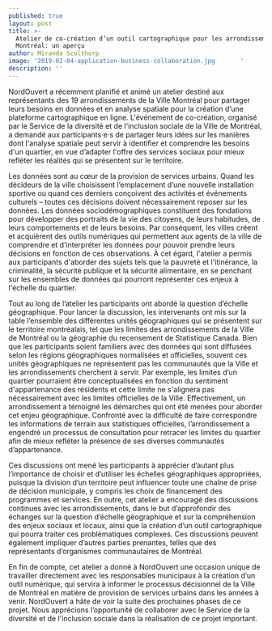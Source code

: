 ```yaml
---
published: true
layout: post
title: >-
  Atelier de co-création d’un outil cartographique pour les arrondissements de
  Montréal: un aperçu
author: Miranda Sculthorp
image: '2019-02-04-application-business-collaboration.jpg       '
description: ''
---
```

NordOuvert a récemment planifié et animé un atelier destiné aux représentants des 19 arrondissements de la Ville Montréal pour partager leurs besoins en données et en analyse spatiale pour la création d’une plateforme cartographique en ligne. L'événement de co-création, organisé par le Service de la diversité et de l'inclusion sociale de la Ville de Montréal, a demandé aux participants·e·s de partager leurs idées sur les manières dont l'analyse spatiale peut servir à identifier et comprendre les besoins d'un quartier, en vue d’adapter l'offre des services sociaux pour mieux refléter les réalités qui se présentent sur le territoire.
 
Les données sont au cœur de la provision de services urbains. Quand les décideurs de la ville choisissent l’emplacement d’une nouvelle installation sportive ou quand ces derniers conçoivent des activités et événements culturels – toutes ces décisions doivent nécessairement reposer sur les données. Les données sociodémographiques constituent des fondations pour développer des portraits de la vie des citoyens, de leurs habitudes, de leurs comportements et de leurs besoins. Par conséquent, les villes créent et acquièrent des outils numériques qui permettent aux agents de la ville de comprendre et d’interpréter les données pour pouvoir prendre leurs décisions en fonction de ces observations. À cet égard, l'atelier a permis aux participants d'aborder des sujets tels que la pauvreté et l'itinérance, la criminalité, la sécurité publique et la sécurité alimentaire, en se penchant sur les ensembles de données qui pourront représenter ces enjeux à l'échelle du quartier.
 
Tout au long de l’atelier les participants ont abordé la question d’échelle géographique. Pour lancer la discussion, les intervenants ont mis sur la table l’ensemble des différentes unités géographiques qui se présentent sur le territoire montréalais, tel que les limites des arrondissements de la Ville de Montréal ou la géographie du recensement de Statistique Canada. Bien que les participants soient familiers avec des données qui sont diffusées selon les régions géographiques normalisées et officielles, souvent ces unités géographiques ne représentent pas les communautés que la Ville et les arrondissements cherchent à servir. Par exemple, les limites d’un quartier pourraient être conceptualisées en fonction du sentiment d'appartenance des résidents et cette limite ne s'alignera pas nécessairement avec les limites officielles de la Ville. Effectivement, un arrondissement a témoigné les démarches qui ont été menées pour aborder cet enjeu géographique. Confronté avec la difficulté de faire correspondre les informations de terrain aux statistiques officielles, l’arrondissement a engendré un processus de consultation pour retracer les limites du quartier afin de mieux refléter la présence de ses diverses communautés d’appartenance.
 
Ces discussions ont mené les participants à apprécier d’autant plus l’importance de choisir et d’utiliser les échelles géographiques appropriées, puisque la division d’un territoire peut influencer toute une chaîne de prise de décision municipale, y compris les choix de financement des programmes et services. En outre, cet atelier a encouragé des discussions continues avec les arrondissements, dans le but d’approfondir des échanges sur la question d’échelle géographique et sur la compréhension des enjeux sociaux et locaux, ainsi que la création d’un outil cartographique qui pourra traiter ces problématiques complexes. Ces discussions peuvent également impliquer d’autres parties prenantes, telles que des représentants d’organismes communautaires de Montréal.
 
En fin de compte, cet atelier a donné à NordOuvert une occasion unique de travailler directement avec les responsables municipaux à la création d’un outil numérique, qui servira à informer le processus décisionnel de la Ville de Montréal en matière de provision de services urbains dans les années à venir. NordOuvert a hâte de voir la suite des prochaines phases de ce projet. Nous apprécions l’opportunité de collaborer avec le Service de la diversité et de l'inclusion sociale dans la réalisation de ce projet important.
